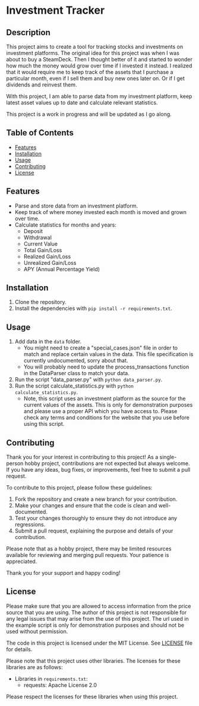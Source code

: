 # Investment Tracker

## Description

This project aims to create a tool for tracking stocks and investments on investment platforms. The original idea for this project was when I was about to buy a SteamDeck. Then I thought better of it and started to wonder how much the money would grow over time if I invested it instead. I realized that it would require me to keep track of the assets that I purchase a particular month, even if I sell them and buy new ones later on. Or if I get dividends and reinvest them.

With this project, I am able to parse data from my investment platform, keep latest asset values up to date and calculate relevant statistics.

This project is a work in progress and will be updated as I go along.

## Table of Contents

- [Features](#features)
- [Installation](#installation)
- [Usage](#usage)
- [Contributing](#contributing)
- [License](#license)

## Features

- Parse and store data from an investment platform.
- Keep track of where money invested each month is moved and grown over time.
- Calculate statistics for months and years:
    - Deposit
    - Withdrawal
    - Current Value
    - Total Gain/Loss
    - Realized Gain/Loss
    - Unrealized Gain/Loss
    - APY (Annual Percentage Yield)

## Installation

1. Clone the repository.
2. Install the dependencies with `pip install -r requirements.txt`.

## Usage

1. Add data in the `data` folder.
    - You might need to create a "special_cases.json" file in order to match and replace certain values in the data. This file specification is currently undocumented, sorry about that.
    - You will probably need to update the process_transactions function in the DataParser class to match your data.
2. Run the script "data_parser.py" with `python data_parser.py`.
3. Run the script calculate_statistics.py with `python calculate_statistics.py`.
    - Note, this script uses an investment platform as the source for the current values of the assets. This is only for demonstration purposes and please use a proper API which you have access to. Please check any terms and conditions for the website that you use before using this script.

## Contributing

Thank you for your interest in contributing to this project! As a single-person hobby project, contributions are not expected but always welcome. If you have any ideas, bug fixes, or improvements, feel free to submit a pull request.

To contribute to this project, please follow these guidelines:

1. Fork the repository and create a new branch for your contribution.
2. Make your changes and ensure that the code is clean and well-documented.
3. Test your changes thoroughly to ensure they do not introduce any regressions.
4. Submit a pull request, explaining the purpose and details of your contribution.

Please note that as a hobby project, there may be limited resources available for reviewing and merging pull requests. Your patience is appreciated.

Thank you for your support and happy coding!

## License

Please make sure that you are allowed to access information from the price source that you are using. The author of this project is not responsible for any legal issues that may arise from the use of this project. The url used in the example script is only for demonstration purposes and should not be used without permission.

The code in this project is licensed under the MIT License. See [LICENSE](LICENSE) file for details.

Please note that this project uses other libraries. The licenses for these libraries are as follows:

- Libraries in `requirements.txt`:
  - requests: Apache License 2.0


Please respect the licenses for these libraries when using this project.